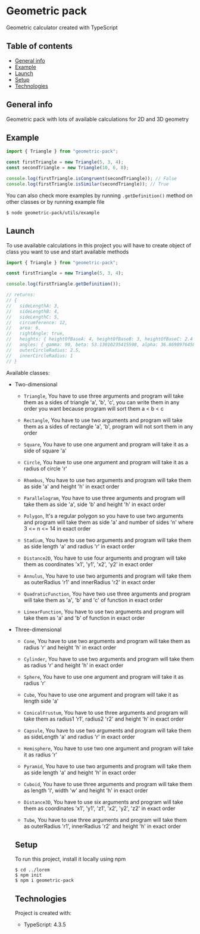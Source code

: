 # Geometric pack

Geometric calculator created with TypeScript

## Table of contents

- [General info](#general-info)
- [Example](#example)
- [Launch](#launch)
- [Setup](#setup)
- [Technologies](#technologies)

## General info

Geometric pack with lots of available calculations for 2D and 3D geometry

## Example

```ts
import { Triangle } from "geometric-pack";

const firstTriangle = new Triangle(5, 3, 4);
const secondTriangle = new Triangle(10, 6, 8);

console.log(firstTriangle.isCongruent(secondTriangle)); // False
console.log(firstTriangle.isSimilar(secondTriangle)); // True
```

You can also check more examples by running `.getDefinition()` method on other classes or by running example file

```
$ node geometric-pack/utils/example
```

## Launch

To use available calculations in this project you will have to create object of class you want to use and start available methods

```ts
import { Triangle } from "geometric-pack";

const firstTriangle = new Triangle(5, 3, 4);

console.log(firstTriangle.getDefinition());

// returns:
// {
//   sideLengthA: 3,
//   sideLengthB: 4,
//   sideLengthC: 5,
//   circumference: 12,
//   area: 6,
//   rightAngle: true,
//   heights: { heightOfBaseA: 4, heightOfBaseB: 3, heightOfBaseC: 2.4 },
//   angles: { gamma: 90, beta: 53.13010235415598, alpha: 36.86989764584402 },
//   outerCircleRadius: 2.5,
//   innerCircleRadius: 1
// }
```

Available classes:

- Two-dimensional

  - `Triangle`, You have to use three arguments and program will take
    them as a sides of triangle 'a', 'b', 'c', you can write them
    in any order you want because program will sort them a < b < c

  - `Rectangle`, You have to use two arguments and program will take
    them as a sides of rectangle 'a', 'b', program will
    not sort them in any order

  - `Square`, You have to use one argument and
    program will take it as a side of square 'a'

  - `Circle`, You have to use one argument and
    program will take it as a radius of circle 'r'

  - `Rhombus`, You have to use two arguments and
    program will take them as side 'a'
    and height 'h' in exact order

  - `Parallelogram`, You have to use three arguments
    and program will take them as side 'a', side 'b'
    and height 'h' in exact order

  - `Polygon`, It's a regular polygon so you have to
    use two arguments and program will take them as
    side 'a' and number of sides 'n' where 3 <= n <= 14
    in exact order

  - `Stadium`, You have to use two arguments and
    program will take them as side length 'a'
    and radius 'r' in exact order

  - `Distance2D`, You have to use four arguments
    and program will take them as coordinates
    'x1', 'y1', 'x2', 'y2' in exact order

  - `Annulus`, You have to use two arguments and
    program will take them as outerRadius 'r1'
    and innerRadius 'r2' in exact order

  - `QuadraticFunction`, You have two use three arguments
    and program will take them as 'a', 'b' and 'c'
    of function in exact order

  - `LinearFunction`, You have to use two arguments and
    program will take them as 'a' and 'b' of
    function in exact order

- Three-dimensional

  - `Cone`, You have to use two arguments and
    program will take them as radius 'r' and
    height 'h' in exact order

  - `Cylinder`, You have to use two arguments and
    program will take them as radius 'r' and
    height 'h' in exact order

  - `Sphere`, You have to use one argument and
    program will take it as radius 'r'

  - `Cube`, You have to use one argument and
    program will take it as length side 'a'

  - `ConicalFrustum`, You have to use three
    arguments and program will take them as
    radius1 'r1', radius2 'r2' and height 'h'
    in exact order

  - `Capsule`, You have to use two arguments
    and program will take them as sideLength
    'a' and radius 'r' in exact order

  - `Hemisphere`, You have to use two one
    argument and program will take it as
    radius 'r'

  - `Pyramid`, You have to use two arguments
    and program will take them as side length
    'a' and height 'h' in exact order

  - `Cuboid`, You have to use three arguments
    and program will take them as length 'l',
    width 'w' and height 'h' in exact order

  - `Distance3D`, You have to use six arguments
    and program will take them as coordinates
    'x1', 'y1', 'z1', 'x2', 'y2', 'z2' in exact
    order

  - `Tube`, You have to use three arguments
    and program will take them as outerRadius
    'r1', innerRadius 'r2' and height 'h' in
    exact order

  ## Setup

  To run this project, install it locally using npm

  ```
  $ cd ../lorem
  $ npm init
  $ npm i geometric-pack
  ```

  ## Technologies

  Project is created with:

  - TypeScript: 4.3.5

